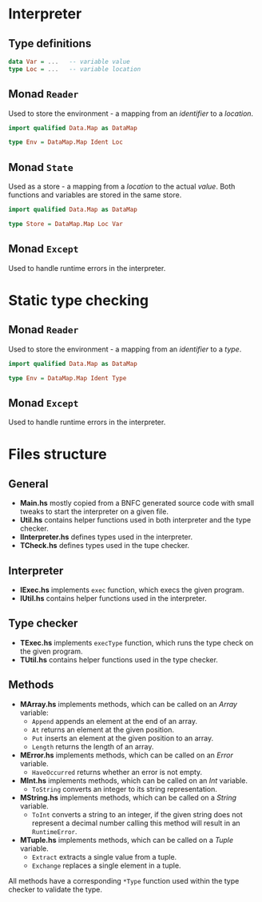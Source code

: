 # Interpreter
## Type definitions
```hs
data Var = ...   -- variable value
type Loc = ...   -- variable location
```

## Monad `Reader`
Used to store the environment - a mapping from an _identifier_ to a _location_.

```hs
import qualified Data.Map as DataMap

type Env = DataMap.Map Ident Loc
```

## Monad `State`
Used as a store - a mapping from a _location_ to the actual _value_. Both
functions and variables are stored in the same store.

```hs
import qualified Data.Map as DataMap

type Store = DataMap.Map Loc Var
```

## Monad `Except`
Used to handle runtime errors in the interpreter.

# Static type checking
## Monad `Reader`
Used to store the environment - a mapping from an _identifier_ to a _type_.

```hs
import qualified Data.Map as DataMap

type Env = DataMap.Map Ident Type
```

## Monad `Except`
Used to handle runtime errors in the interpreter.

# Files structure
## General
- __Main.hs__ mostly copied from a BNFC generated source code with small tweaks
 to start the interpreter on a given file.
- __Util.hs__ contains helper functions used in both interpreter and the type
 checker.
- __IInterpreter.hs__ defines types used in the interpreter.
- __TCheck.hs__ defines types used in the tupe checker.

## Interpreter
- __IExec.hs__ implements `exec` function, which execs the given program.
- __IUtil.hs__ contains helper functions used in the interpreter.

## Type checker
- __TExec.hs__ implements `execType` function, which runs the type check on
 the given program.
- __TUtil.hs__ contains helper functions used in the type checker.

## Methods
- __MArray.hs__ implements methods, which can be called on an _Array_ variable:
  - `Append` appends an element at the end of an array.
  - `At` returns an element at the given position.
  - `Put` inserts an element at the given position to an array.
  - `Length` returns the length of an array.
- __MError.hs__ implements methods, which can be called on an _Error_ variable.
  - `HaveOccurred` returns whether an error is not empty.
- __MInt.hs__ implements methods, which can be called on an _Int_ variable.
  - `ToString` converts an integer to its string representation.
- __MString.hs__ implements methods, which can be called on a _String_ variable.
  - `ToInt` converts a string to an integer, if the given string does not
   represent a decimal number calling this method will result in an
   `RuntimeError`.
- __MTuple.hs__ implements methods, which can be called on a _Tuple_ variable.
  - `Extract` extracts a single value from a tuple.
  - `Exchange` replaces a single element in a tuple.

All methods have a corresponding `*Type` function used within the type checker
to validate the type.
